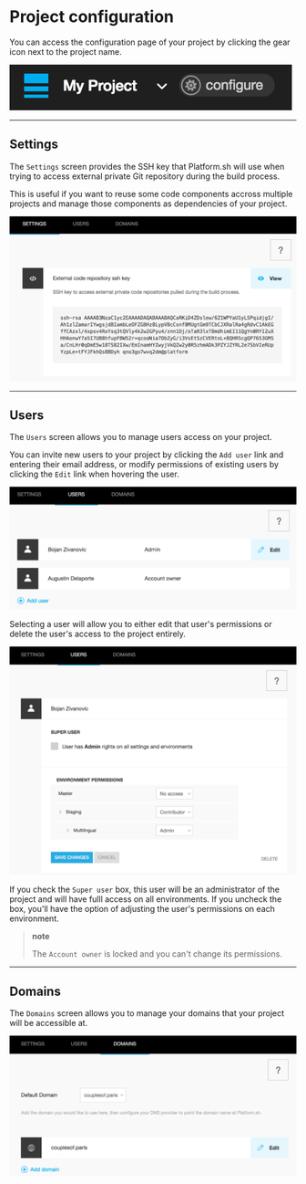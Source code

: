 Project configuration
=====================

You can access the configuration page of your project by clicking the
gear icon next to the project name.

![image](images/ui-conf-project.png)

------------------------------------------------------------------------

Settings
--------

The `Settings` screen provides the SSH key that Platform.sh will use
when trying to access external private Git repository during the build
process.

This is useful if you want to reuse some code components accross
multiple projects and manage those components as dependencies of your
project.

![Get the Platform.sh project public SSH key](images/ui-conf-project-ssh-key.png)

------------------------------------------------------------------------

Users
-----

The `Users` screen allows you to manage users access on your project.

You can invite new users to your project by clicking the `Add user` link
and entering their email address, or modify permissions of existing
users by clicking the `Edit` link when hovering the user.

![Project configure icon](images/ui-conf-project-users.png)

Selecting a user will allow you to either edit that user's permissions
or delete the user's access to the project entirely.

![Manage users of your Platform.sh project](images/ui-conf-project-users-access.png)

If you check the `Super user` box, this user will be an administrator of
the project and will have fulll access on all environments. If you
uncheck the box, you'll have the option of adjusting the user's
permissions on each environment.

> **note**
>
> The `Account owner` is locked and you can't change its permissions.

------------------------------------------------------------------------

Domains
-------

The `Domains` screen allows you to manage your domains that your project
will be accessible at.

![Manage domains of your Platform.sh project.](images/ui-conf-project-domains.png)

